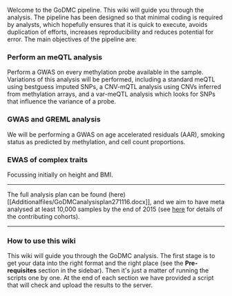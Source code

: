 Welcome to the GoDMC pipeline. This wiki will guide you through the analysis. The pipeline has been designed so that minimal coding is required by analysts, which hopefully ensures that it is quick to execute, avoids duplication of efforts, increases reproducibility and reduces potential for error. The main objectives of the pipeline are:

### Perform an meQTL analysis
Perform a GWAS on every methylation probe available in the sample. Variations of this analysis will be performed, including a standard meQTL using bestguess imputed SNPs, a CNV-mQTL analysis using CNVs inferred from methylation arrays, and a var-meQTL analysis which looks for SNPs that influence the variance of a probe. 

### GWAS and GREML analysis
We will be performing a GWAS on age accelerated residuals (AAR), smoking status as predicted by methylation, and cell count proportions.

### EWAS of complex traits
Focussing initially on height and BMI.

---

The full analysis plan can be found (here) [[Additionalfiles/GoDMCanalysisplan271116.docx]], and we aim to have meta analysed at least 10,000 samples by the end of 2015 (see [here](https://docs.google.com/spreadsheets/d/1iOr0ZyLr8OOmhOsHLCxoBEhanJ2K_LZG-X1YrnDFyRc/edit?usp=sharing) for details of the contributing cohorts).

---

### How to use this wiki

This wiki will guide you through the GoDMC analysis. The first stage is to get your data into the right format and the right place (see the **Pre-requisites** section in the sidebar). Then it's just a matter of running the scripts one by one. At the end of each section we have provided a script that will check and upload the results to the server.